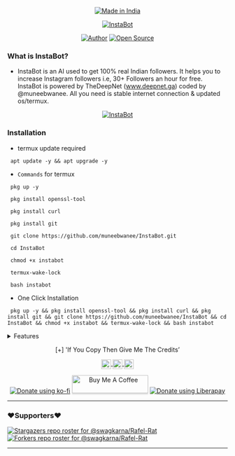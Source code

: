 <p align="center">
<a href="https://www.deepnet.ga"><img title="Made in India" src="https://img.shields.io/badge/MADE%20IN-INDIA-green?colorA=%23f5690c&colorB=%23035c00&style=for-the-badge"></a>
</p>
<p align="center">
<a href="https://www.deepnet.ga"><img alt="InstaBot" src="https://1.bp.blogspot.com/-XAoIEwcvLw4/YDsqF2mRezI/AAAAAAAAAm4/Xl34jO0dh-8eLZsWfCuG6cs5BkTrwpO5gCLcBGAsYHQ/s1364/InstaBot.jpg"></a>
</p>
<p align="center">
<a href="https://muneb.rf.gd"><img title="Author" src="https://img.shields.io/badge/Author-muneeb--wanee-red.svg?style=for-the-badge&logo=github"></a>
<a href="https://raw.githubusercontent.com/muneebwanee/InstaBot/main/instabot"><img title="Open Source" src="https://img.shields.io/badge/Open%20Source-%E2%9D%A4-green?style=for-the-badge"></a>
</p>
<p align="center">

### What is InstaBot?
* InstaBot is an AI used to get 100% real Indian followers. It helps you to increase Instagram followers i.e, 30+ Followers an hour for free. InstaBot is powered by TheDeepNet (www.deepnet.ga) coded by @muneebwanee. All you need is stable internet connection & updated os/termux.

<p align="center">
<a href="https://www.deepnet.ga"><img alt="InstaBot" src="https://1.bp.blogspot.com/-7s_Dmt-9TLI/YEGzoGm-pqI/AAAAAAAAAr8/GOVS662wutkuA6YYVXR1cqZ7y6S0aki7QCLcBGAsYHQ/s995/InstaBot.jpg"></a>
</p>

### Installation

* termux update required

```
 apt update -y && apt upgrade -y
```
* `Commands` for termux
```
 pkg up -y

 pkg install openssl-tool

 pkg install curl

 pkg install git

 git clone https://github.com/muneebwanee/InstaBot.git

 cd InstaBot

 chmod +x instabot

 termux-wake-lock

 bash instabot
```

* One Click Installation

```
 pkg up -y && pkg install openssl-tool && pkg install curl && pkg install git && git clone https://github.com/muneebwanee/InstaBot && cd InstaBot && chmod +x instabot && termux-wake-lock && bash instabot
```
<details>
 
  <summary>Features</summary><br>
  
  •[+] **AntiBan**

 •[+] **Based on 'Following celebs for 60sec’**

 •[+] **Password not stored Cause (Open-Source)-GitHub**

 •[+] **No need to change your account to public**

 •[+] **Easy to use**

 •[+] **New and Best Method**

 •[+] **30+ followers an hour**

 •[+] ***By muneebwanee***
 
</details>

<p align="center">
[+] 'If You Copy Then Give Me The Credits’
</p>

<p align="center">
<a href="https://twitter.com/muneebwanee">
  <img align="center" alt="Twitter| Twitter" width="22px" src="https://cdn.jsdelivr.net/npm/simple-icons@v3/icons/twitter.svg" />
</a>
<a href="https://www.instagram.com/muneebwanee/">
  <img align="center" alt="Instagram" width="22px" src="https://cdn.jsdelivr.net/npm/simple-icons@v3/icons/instagram.svg" />
</a>
<a href="https://github.com/muneebwanee">
  <img align="center" alt="GitHub" width="22px" src="https://cdn.jsdelivr.net/npm/simple-icons@3.5.0/icons/github.svg" />
</a>
 </p>
 <p align="center">
<a href="https://ko-fi.com/muneb"><img alt="Donate using ko-fi" src="https://www.ko-fi.com/img/donate_sm.png"></a>
<a href="https://www.buymeacoffee.com/muneebwanee" target="buymeacoffee"><img src="https://www.buymeacoffee.com/assets/img/custom_images/orange_img.png" alt="Buy Me A Coffee" style="height: 41px !important;width: 174px !important;box-shadow: 0px 3px 2px 0px rgba(190, 190, 190, 0.5) !important;-webkit-box-shadow: 0px 3px 2px 0px rgba(190, 190, 190, 0.5) !important;" ></a>
<a href="https://liberapay.com/muneeb/donate"><img alt="Donate using Liberapay" src="https://liberapay.com/assets/widgets/donate.svg"></a>
</p>

---
### ❤️Supporters❤️
[![Stargazers repo roster for @swagkarna/Rafel-Rat](https://reporoster.com/stars/muneebwanee/InstaBot)](https://github.com/muneebwanee/InstaBot/stargazers)
[![Forkers repo roster for @swagkarna/Rafel-Rat](https://reporoster.com/forks/muneebwanee/InstaBot)](https://github.com/muneebwanee/InstaBot/network/members)

---
